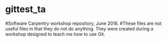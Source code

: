 # gittest_ta
#Software Carpentry workshop repository, June 2016.
#These files are not useful files in that they do not do anything. They were created during a workshop designed to teach me how to use Git.
